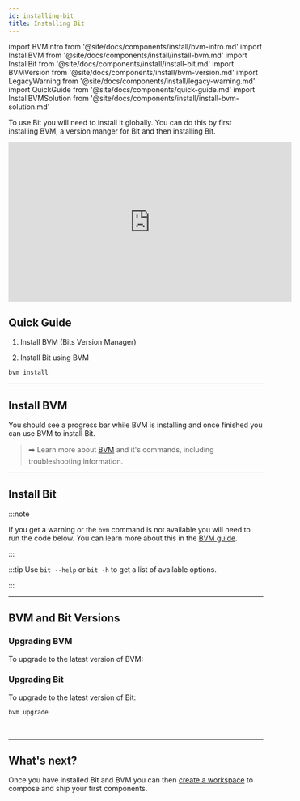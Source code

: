 ```yaml
---
id: installing-bit
title: Installing Bit
---
```


import BVMIntro from '@site/docs/components/install/bvm-intro.md'
import InstallBVM from '@site/docs/components/install/install-bvm.md'
import InstallBit from '@site/docs/components/install/install-bit.md'
import BVMVersion from '@site/docs/components/install/bvm-version.md'
import LegacyWarning from '@site/docs/components/install/legacy-warning.md'
import QuickGuide from '@site/docs/components/quick-guide.md'
import InstallBVMSolution from '@site/docs/components/install/install-bvm-solution.md'

To use Bit you will need to install it globally. You can do this by first installing BVM, a version manger for Bit and then installing Bit.

<iframe width="560" height="315" src="https://www.youtube.com/embed/7afMBwj5fR4?start=135" title="Let's Build with Bit" frameborder="0" allow="accelerometer; autoplay; clipboard-write; encrypted-media; gyroscope; picture-in-picture" allowfullscreen></iframe>

## Quick Guide

<QuickGuide />

1. Install BVM (Bits Version Manager)

<InstallBVM />

2. Install Bit using BVM

```bash
bvm install
```

---

## Install BVM

<BVMIntro />

<InstallBVM />

You should see a progress bar while BVM is installing and once finished you can use BVM to install Bit.

> :arrow_right: Learn more about [BVM](/reference/using-bvm) and it's commands, including troubleshooting information.

---

## Install Bit

<InstallBit />

:::note

If you get a warning or the `bvm` command is not available you will need to run the code below. You can learn more about this in the [BVM guide](/reference/using-bvm).

<InstallBVMSolution />
:::

:::tip
Use `bit --help` or `bit -h` to get a list of available options.

:::

---

## BVM and Bit Versions

<BVMVersion />

### Upgrading BVM

To upgrade to the latest version of BVM:

<InstallBVM />

### Upgrading Bit

To upgrade to the latest version of Bit:

```bash
bvm upgrade
```

<br />

<LegacyWarning />

---

## What's next?

Once you have installed Bit and BVM you can then [create a workspace](/getting-started/initializing-workspace) to compose and ship your first components.
